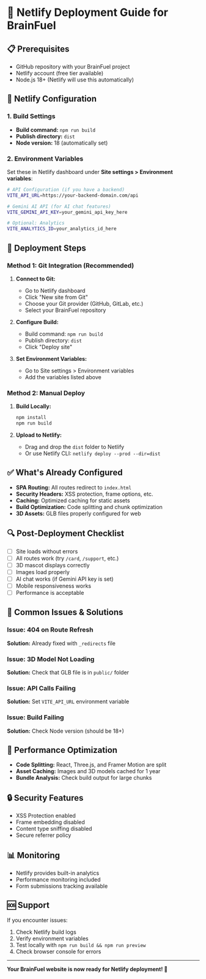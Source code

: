 # 🚀 Netlify Deployment Guide for BrainFuel

## 📋 Prerequisites

- GitHub repository with your BrainFuel project
- Netlify account (free tier available)
- Node.js 18+ (Netlify will use this automatically)

## 🔧 Netlify Configuration

### 1. Build Settings
- **Build command:** `npm run build`
- **Publish directory:** `dist`
- **Node version:** 18 (automatically set)

### 2. Environment Variables
Set these in Netlify dashboard under **Site settings > Environment variables**:

```bash
# API Configuration (if you have a backend)
VITE_API_URL=https://your-backend-domain.com/api

# Gemini AI API (for AI chat features)
VITE_GEMINI_API_KEY=your_gemini_api_key_here

# Optional: Analytics
VITE_ANALYTICS_ID=your_analytics_id_here
```

## 🚀 Deployment Steps

### Method 1: Git Integration (Recommended)

1. **Connect to Git:**
   - Go to Netlify dashboard
   - Click "New site from Git"
   - Choose your Git provider (GitHub, GitLab, etc.)
   - Select your BrainFuel repository

2. **Configure Build:**
   - Build command: `npm run build`
   - Publish directory: `dist`
   - Click "Deploy site"

3. **Set Environment Variables:**
   - Go to Site settings > Environment variables
   - Add the variables listed above

### Method 2: Manual Deploy

1. **Build Locally:**
   ```bash
   npm install
   npm run build
   ```

2. **Upload to Netlify:**
   - Drag and drop the `dist` folder to Netlify
   - Or use Netlify CLI: `netlify deploy --prod --dir=dist`

## ✅ What's Already Configured

- **SPA Routing:** All routes redirect to `index.html`
- **Security Headers:** XSS protection, frame options, etc.
- **Caching:** Optimized caching for static assets
- **Build Optimization:** Code splitting and chunk optimization
- **3D Assets:** GLB files properly configured for web

## 🔍 Post-Deployment Checklist

- [ ] Site loads without errors
- [ ] All routes work (try `/card`, `/support`, etc.)
- [ ] 3D mascot displays correctly
- [ ] Images load properly
- [ ] AI chat works (if Gemini API key is set)
- [ ] Mobile responsiveness works
- [ ] Performance is acceptable

## 🐛 Common Issues & Solutions

### Issue: 404 on Route Refresh
**Solution:** Already fixed with `_redirects` file

### Issue: 3D Model Not Loading
**Solution:** Check that GLB file is in `public/` folder

### Issue: API Calls Failing
**Solution:** Set `VITE_API_URL` environment variable

### Issue: Build Failing
**Solution:** Check Node version (should be 18+)

## 📱 Performance Optimization

- **Code Splitting:** React, Three.js, and Framer Motion are split
- **Asset Caching:** Images and 3D models cached for 1 year
- **Bundle Analysis:** Check build output for large chunks

## 🔒 Security Features

- XSS Protection enabled
- Frame embedding disabled
- Content type sniffing disabled
- Secure referrer policy

## 📊 Monitoring

- Netlify provides built-in analytics
- Performance monitoring included
- Form submissions tracking available

## 🆘 Support

If you encounter issues:
1. Check Netlify build logs
2. Verify environment variables
3. Test locally with `npm run build && npm run preview`
4. Check browser console for errors

---

**Your BrainFuel website is now ready for Netlify deployment! 🎉**
